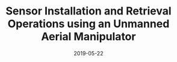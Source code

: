 ---
title: "Sensor Installation and Retrieval Operations using an Unmanned Aerial Manipulator"
collection: publications
permalink: /publication/2019-05-22-sensor-installation-retrieval-operations
date: 2019-05-22
venue: 'IEEE Robotics and Automation Letters'
paperurl: 'https://ieeexplore.ieee.org/document/8719995'
citation: 'S. Hamaza et al., "Sensor Installation and Retrieval Operations Using an Unmanned Aerial Manipulator," in IEEE Robotics and Automation Letters, vol. 4, no. 3, pp. 2793-2800, July 2019, doi: 10.1109/LRA.2019.2918448.'
---